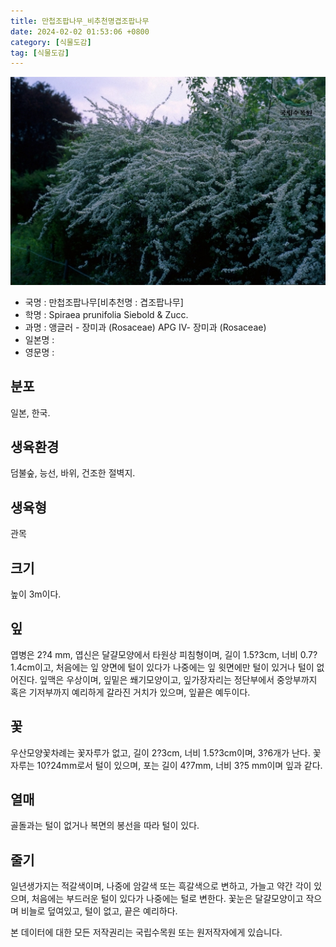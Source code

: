 ```yaml
---
title: 만첩조팝나무_비추천명겹조팝나무
date: 2024-02-02 01:53:06 +0800
category: [식물도감]
tag: [식물도감]
---
```




![만첩조팝나무[비추천명 : 겹조팝나무]](/assets/img/fileUpload/plants/basic/Rosaceae/Spiraea/21664/21664_1_th2.jpg)
- 국명 : 만첩조팝나무[비추천명 : 겹조팝나무]
- 학명 : Spiraea prunifolia Siebold & Zucc.
- 과명 : 앵글러 - 장미과 (Rosaceae) APG Ⅳ- 장미과 (Rosaceae)
- 일본명 : 
- 영문명 : 


## 분포
일본, 한국.
## 생육환경
덤불숲, 능선, 바위, 건조한 절벽지.
## 생육형
관목
## 크기
높이 3m이다. 
## 잎
엽병은 2?4 mm, 엽신은 달걀모양에서 타원상 피침형이며, 길이 1.5?3cm, 너비 0.7?1.4cm이고, 처음에는 잎 양면에 털이 있다가 나중에는 잎 윗면에만 털이 있거나 털이 없어진다. 잎맥은 우상이며, 잎밑은 쐐기모양이고, 잎가장자리는 정단부에서 중앙부까지 혹은 기저부까지 예리하게 갈라진 거치가 있으며, 잎끝은 예두이다.  
## 꽃
우산모양꽃차례는 꽃자루가 없고, 길이 2?3cm, 너비 1.5?3cm이며, 3?6개가 난다. 꽃자루는 10?24mm로서 털이 있으며, 포는 길이 4?7mm, 너비 3?5 mm이며 잎과 같다. 
## 열매
골돌과는 털이 없거나 복면의 봉선을 따라 털이 있다.
## 줄기
일년생가지는 적갈색이며, 나중에 암갈색 또는 흑갈색으로 변하고, 가늘고 약간 각이 있으며, 처음에는 부드러운 털이 있다가 나중에는 털로 변한다. 꽃눈은 달걀모양이고 작으며 비늘로 덮여있고, 털이 없고, 끝은 예리하다.






본 데이터에 대한 모든 저작권리는 국립수목원 또는 원저작자에게 있습니다.
